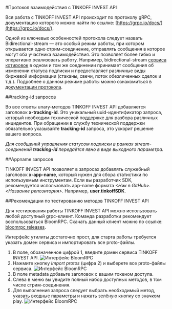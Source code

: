 #Протокол взаимодействия с TINKOFF INVEST API

Вся работа с TINKOFF INVEST API происходит по протоколу gRPC, документацию которого можно найти по ссылке:
[https://grpc.io/docs/](https://grpc.io/docs/). 

Одной из ключевых особенностей протокола следует назвать Bidirectional-stream — это особый режим работы, 
при котором открывается одно стрим-соединение, отправлять сообщения в которое могут оба участника 
взаимодействия. Это позволяет более гибко и оперативно реализовать работу. Например, 
bidirectional-stream [сервиса котировок](/investAPI/head-marketdata/) 
в одном и том же соединении принимает сообщения об изменении статуса подписки и предоставляет различные 
виды биржевой информации (стаканы, свечи, поток обезличенных сделок и т.д.). Подробнее о данном режиме 
работы можно ознакомиться в [документации протокола](https://grpc.io/docs/what-is-grpc/core-concepts/).

<a name="tracking"></a>
##tracking-id запросов

Во все ответы unary-методов TINKOFF INVEST API добавляется заголовок **x-tracking-id**. 
Это уникальный uuid-идентификатор запроса, который необходим технической поддержке для разбора различных 
инцидентов. При обращении в службу технической поддержки обязательно указывайте **tracking-id** запроса, 
это ускорит решение вашего вопроса. 

*Для сообщений управления статусом подписки в рамках stream-соединений **tracking-id** передаётся явно в
виде выходного параметра.*

##Appname запросов

TINKOFF INVEST API позволяет в запросах добавлять служебный заголовок **x-app-name**, который 
нужен для сбора статистики по используемым инструментам. Если вы разработчик SDK, рекомендуется
использовать app-name формата *<Ник в GitHub>.<Название репозитория>*. Например, **user.tinkoffSDK**.

##Рекомендации по тестированию методов TINKOFF INVEST API

Для тестирования работы TINKOFF INVEST API можно использовать любой доступный grpc-клиент. 
Команда разработки рекомендует воспользоваться BloomRPC. Скачать данный клиент можно по ссылке: 
[bloomrpc releases](https://github.com/uw-labs/bloomrpc/releases).

Интерфейс утилиты достаточно прост, для старта работы требуется указать домен сервиса и импортировать
все proto-файлы. 

1. В поле, обозначенное цифрой 1, введите домен сервиса TINKOFF INVEST API.
![Интерфейс BloomRPC](/investAPI/img/bloom_1.png "Интерфейс BloomRPC")
2. Нажмите кнопку *Import protos* (цифра 2) и выберете все proto-файлы сервиса.
![Интерфейс BloomRPC](/investAPI/img/bloom_2.png "Интерфейс BloomRPC")
3. В поле metadata добавьте заголовок с вашим токеном доступа.
4. Слева в меню вы увидите полный набор доступных методов, в том числе стрим-соединения.
5. Для выполнения запроса следует выбрать необходимый метод, указать входные параметры и
нажать зелёную кнопку со значком play.
![Интерфейс BloomRPC](/investAPI/img/bloom_3.png "Интерфейс BloomRPC")

